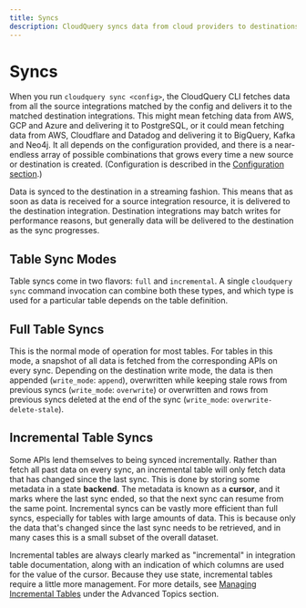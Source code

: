 ```yaml
---
title: Syncs
description: CloudQuery syncs data from cloud providers to destinations. This page describes the various modes.
---
```


# Syncs

When you run `cloudquery sync <config>`, the CloudQuery CLI fetches data from all the source integrations matched by the config and delivers it to the matched destination integrations. This might mean fetching data from AWS, GCP and Azure and delivering it to PostgreSQL, or it could mean fetching data from AWS, Cloudflare and Datadog and delivering it to BigQuery, Kafka and Neo4j. It all depends on the configuration provided, and there is a near-endless array of possible combinations that grows every time a new source or destination is created. (Configuration is described in the [Configuration section](/docs/core-concepts/configuration).)      

Data is synced to the destination in a streaming fashion. This means that as soon as data is received for a source integration resource, it is delivered to the destination integration. Destination integrations may batch writes for performance reasons, but generally data will be delivered to the destination as the sync progresses.

## Table Sync Modes

Table syncs come in two flavors: `full` and `incremental`. A single `cloudquery sync` command invocation can combine both these types, and which type is used for a particular table depends on the table definition.

## Full Table Syncs

This is the normal mode of operation for most tables. For tables in this mode, a snapshot of all data is fetched from the corresponding APIs on every sync. Depending on the destination write mode, the data is then appended (`write_mode`: `append`), overwritten while keeping stale rows from previous syncs (`write_mode`: `overwrite`) or overwritten and rows from previous syncs deleted at the end of the sync (`write_mode`: `overwrite-delete-stale`). 

## Incremental Table Syncs

Some APIs lend themselves to being synced incrementally. Rather than fetch all past data on every sync, an incremental table will only fetch data that has changed since the last sync. This is done by storing some metadata in a state **backend**. The metadata is known as a **cursor**, and it marks where the last sync ended, so that the next sync can resume from the same point. Incremental syncs can be vastly more efficient than full syncs, especially for tables with large amounts of data. This is because only the data that's changed since the last sync needs to be retrieved, and in many cases this is a small subset of the overall dataset.

Incremental tables are always clearly marked as "incremental" in integration table documentation, along with an indication of which columns are used for the value of the cursor. Because they use state, incremental tables require a little more management. For more details, see [Managing Incremental Tables](/docs/advanced-topics/managing-incremental-tables) under the Advanced Topics section.  
